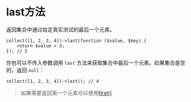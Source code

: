 # last方法

返回集合中通过给定真实测试的最后一个元素。

```
collect([1, 2, 3, 4])->last(function ($value, $key) {
    return $value < 3;
}); // 2
```


你也可以不传入参数调用 `last` 方法来获取集合中最后一个元素。如果集合是空的，返回 `null`：

```
collect([1, 2, 3, 4])->last(); // 4
```

> 如果需要返回第一个元素可以使用[first()](/collections/first.md)